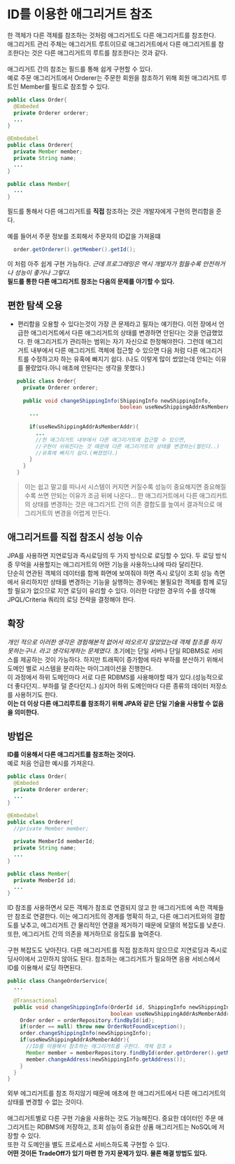 # ID를 이용한 애그리거트 참조
한 객체가 다른 객체를 참조하는 것처럼 애그리거트도 다른 애그리거트를 참조한다.
<br>
애그리거트 관리 주체는 애그리거트 루트이므로 애그리거트에서 다른 애그리거트를 참조한다는 것은 다른 애그리거트의 루트를 참조한다는 것과 같다.
<br>
<br>
애그리거트 간의 참조는 필드를 통해 쉽게 구현할 수 있다.
<br>
예로 주문 애그리거트에서 Orderer는 주문한 회원을 참조하기 위해 회원 애그리거트 루트인 Member를 필드로 참조할 수 있다.

```java
public class Order{
  @Embeded
  private Orderer orderer;
  ...
}

@Embedabel
public class Orderer{
  private Member member;
  private String name;
  ...
}

public class Member{
  ...
}
```
필드를 통해서 다른 애그리거트를 **직접** 참조하는 것은 개발자에게 구현의 편리함을 준다. 
<br>
<br>
예를 들어서 주문 정보를 조회해서 주문자의 ID값을 가져올떄 
```java
  order.getOrderer().getMember().getId();
```
이 처럼 아주 쉽게 구현 가능하다. *근데 프로그래밍은 역시 개발자가 힘들수록 안전하거나 성능이 좋거나 그렇다.*
<br>
**필드를 통한 다른 애그리거트 참조는 다음의 문제를 야기할 수 있다.**
## 편한 탐색 오용
- 편리함을 오용할 수 있다는것이 가장 큰 문제라고 필자는 얘기한다. 이전 장에서 언급한 애그리거트에서 다른 애그리거트의 상태를 변경하면 안된다는 것을 언급했었다.
 한 애그리거트가 관리하는 범위는 자기 자신으로 한정해야한다. 그런데 애그리거트 내부에서 다른 애그리거트 객체에 접근할 수 있으면 다음 처럼 다른 애그리거트를 수정하고자 하는 유혹에 빠지기 쉽다.
 (나도 이렇게 많이 썼었는데 안되는 이유를 몰랐었다.아니 애초에 안된다는 생각을 못했다.)
 ```java
    public class Order{
      private Orderer orderer;
      
      public void changeShippingInfo(ShippingInfo newShippingInfo,
                                     boolean useNewShippingAddrAsMemberAddr){
        ...
        
        if(useNewShippingAddrAsMemberAddr){
          ...
          //한 애그리거트 내부에서 다른 애그리거트에 접근할 수 있으면, 
          //구현이 쉬워진다는 것 때문에 다른 애그리거트의 상태를 변경하는(찔린다..)
          //유혹에 빠지기 쉽다.(빠졌었다.)
        }
      }
    }
 ```
> 이는 쉽고 말고를 떠나서 시스템이 커지면 커질수록 성능이 중요해지면 중요해질수록 쓰면 안되는 이유가 조금 뒤에 나온다...
한 애그리거트에서 다른 애그리커트의 상태를 변경하는 것은 애그리거트 간의 의존 결합도를 높여서 결과적으로 애그리거트의 변경을 어렵게 만든다.

## 애그리거트를 직접 참조시 성능 이슈
JPA를 사용하면 지연로딩과 즉시로딩의 두 가지 방식으로 로딩할 수 있다. 두 로딩 방식 중 무억을 사용할지는 애그리거트의 어떤 기능을 사용하느냐에 따라 달리진다. 
<br>
단순히 연관된 객체의 데이터를 함께 화면에 보여줘야 하면 즉시 로딩이 조회 성능 측면에서 유리하지만 상태를 변경하는 기능을 실행하는 경우에는 불필요한 객체를 함께 로딩할 필요가 없으므로 지연 로딩이 유리할 수 있다. 이러한 다양한 경우의 수를 생각해 JPQL/Criteria 쿼리의 로딩 전략을 결정해야 한다.

## 확장
*개인 적으로 이러한 생각은 경험해본적 없어서 떠오르지 않았었는데 객체 참조를 하지 못하는구나. 라고 생각되게하는 문제였다.*
초기에는 단일 서버나 단일 RDBMS로 서비스를 제공하는 것이 가능하다. 하지만 트래픽이 증가함에 따라 부하를 분산하기 위해서 도메인 별로 시스템을 분리하는 마이그레이션을 진행한다.
<br>
이 과정에서 하위 도메인마다 서로 다른 RDBMS를 사용해야할 때가 있다.(성능적으로 더 좋다던지.. 부하를 덜 준다던지..) 심지어 하위 도메인마다 다른 종류의 데이터 저장소를 사용허기도 한다. 
<br>
**이는 더 이상 다른 애그리루트를 참조하기 위해 JPA와 같은 단일 기술을 사용할 수 없음을 의미한다.**

## 방법은 
**ID를 이용해서 다른 애그리거트를 참조하는 것이다.** 
<br>
예로 처음 언급한 예시를 가져온다.
```java
public class Order{
  @Embeded
  private Orderer orderer;
  ...
}

@Embedabel
public class Orderer{
  //private Member member;
  
  private MemberId memberId;
  private String name;
  ...
}

public class Member{
  private MemberId id;
  ...
}
```
ID 참조를 사용하면서 모든 객체가 참조로 연결되지 않고 한 애그리거트에 속한 객체들만 참조로 연결한다. 이는 에그리거트의 경계를 명확히 하고, 다른 애그리거트와의 결합도를 낮추고, 에그리거트 간 물리적인 
연결을 제거하기 때문에 모델의 복잡도를 낮춘다. 또한, 에그리거트 간의 의존을 제거하므로 응집도를 높여준다.
<br>
<br>
구현 복잡도도 낮아진다. 다른 애그리거트를 직접 참조하지 않으므로 지연로딩과 즉시로딩사이에서 고민하지 않아도 된다. 참조하는 애그리거트가 필요하면 응용 서비스에서 ID를 이용해서 로딩 하면된다.
```java
public class ChangeOrderService{
  ...
  
  @Transactional
  public void changeShippingInfo(OrderId id, ShippingInfo newShippingInfo,
                                 boolean useNewShippingAddrAsMemberAddr){
    Order order = orderRepository.findById(id);
    if(order == null) throw new OrderNotFoundException();
    order.changeShippingInfo(newShippingInfo);
    if(useNewShippingAddrAsMemberAddr){
      //ID를 이용해서 참조하는 애그리거트를 구한다. 객체 참조 x
      Member member = memberRepository.findById(order.getOrderer().getMemberId());
      member.changeAddress(newShippingInfo.getAddress());
    }
  }
}
```
외부 에그리거트를 참조 하지않기 때문에 애초에 한 애그리거트에서 다른 애그리거트의 상태를 변경할 수 없는 것이다.
<br>
<br>
애그리거트별로 다른 구현 기술을 사용하는 것도 가능해진다. 중요한 데이터인 주문 애그리거트는 RDBMS에 저장하고, 조회 성능이 중요한 상품 애그리거트는 NoSQL에 저장할 수 있다.
<br>
또한 각 도메인을 별도 프로세스로 서비스하도록 구현할 수 있다.
<br>
**어떤 것이든 TradeOff가 있기 마련 한 가지 문제가 있다. 물론 해결 방법도 있다.**

